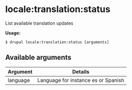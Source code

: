 # locale:translation:status
List available translation updates

**Usage:**
```
$ drupal locale:translation:status [arguments] 
```

## Available arguments
Argument | Details
---------|-------------
language | Language for instance es or Spanish
